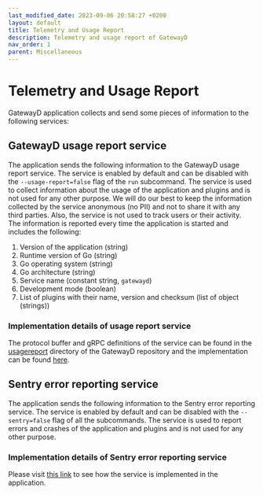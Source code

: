 ```yaml
---
last_modified_date: 2023-09-06 20:58:27 +0200
layout: default
title: Telemetry and Usage Report
description: Telemetry and usage report of GatewayD
nav_order: 1
parent: Miscellaneous
---
```


# Telemetry and Usage Report

GatewayD application collects and send some pieces of information to the following services:

## GatewayD usage report service

The application sends the following information to the GatewayD usage report service. The service is enabled by default and can be disabled with the `--usage-report=false` flag of the `run` subcommand. The service is used to collect information about the usage of the application and plugins and is not used for any other purpose. We will do our best to keep the information collected by the service anonymous (no PII) and not to share it with any third parties. Also, the service is not used to track users or their activity. The information is reported every time the application is started and includes the following:

1. Version of the application (string)
2. Runtime version of Go (string)
3. Go operating system (string)
4. Go architecture (string)
5. Service name (constant string, `gatewayd`)
6. Development mode (boolean)
7. List of plugins with their name, version and checksum (list of object (strings))

### Implementation details of usage report service

The protocol buffer and gRPC definitions of the service can be found in the [usagereport](https://github.com/gatewayd-io/gatewayd/tree/main/usagereport) directory of the GatewayD repository and the implementation can be found [here](https://github.com/gatewayd-io/gatewayd/blob/d19014aa1d552f44abede96987188ddfd8fd2bf6/cmd/run.go#L560-L602).

## Sentry error reporting service

The application sends the following information to the Sentry error reporting service. The service is enabled by default and can be disabled with the `--sentry=false` flag of all the subcommands. The service is used to report errors and crashes of the application and plugins and is not used for any other purpose.

### Implementation details of Sentry error reporting service

Please visit [this link](https://github.com/gatewayd-io/gatewayd/blob/d19014aa1d552f44abede96987188ddfd8fd2bf6/cmd/run.go#L84-L104) to see how the service is implemented in the application.
